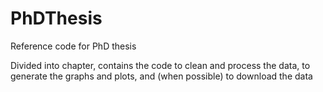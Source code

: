 # PhDThesis
Reference code for PhD thesis

Divided into chapter, contains the code to clean and process the data, to generate the graphs and plots, and (when possible) to download the data
